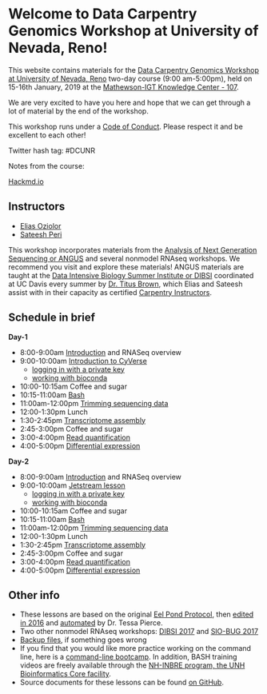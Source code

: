 Welcome to Data Carpentry Genomics Workshop at University of Nevada, Reno!
===

This website contains materials for the [Data Carpentry Genomics Workshop at University of Nevada, Reno](https://sateeshperi.github.io/2019-01-15-reno/) two-day course (9:00 am-5:00pm), held on 15-16th January, 2019 at the [Mathewson-IGT Knowledge Center - 107](https://library.unr.edu/).

We are very excited to have you here and hope that we can get through a lot of material by the end of the workshop.

This workshop runs under a [Code of Conduct](code_of_conduct.html). Please respect it and be excellent to each other!

Twitter hash tag: #DCUNR 

Notes from the course: 

[Hackmd.io](https://hackmd.io/7MqCeQo3RnqMDiZMZBXi7Q#)

## Instructors

* [Elias Oziolor](https://oziolor.wordpress.com/)
* [Sateesh Peri](https://sateeshperi.github.io/)

This workshop incorporates materials from the [Analysis of Next Generation Sequencing or ANGUS](https://angus.readthedocs.io/en/2018/) and several nonmodel RNAseq workshops. We recommend you visit and explore these materials! ANGUS materials are taught at the [Data Intensive Biology Summer Institute or DIBSI](http://ivory.idyll.org/dibsi/) coordinated at UC Davis every summer by [Dr. Titus Brown](http://ivory.idyll.org/lab), which Elias and Sateesh assist with in their capacity as certified [Carpentry Instructors](https://software-carpentry.org/blog/2017/09/merger.html).

## Schedule in brief

**Day-1**

* 8:00-9:00am [Introduction](https://setac-omics.readthedocs.io/en/latest/intro.html) and RNASeq overview
* 9:00-10:00am [Introduction to CyVerse](https://setac-omics.readthedocs.io/en/latest/jetstream/boot.html)
  * [logging in with a private key](https://setac-omics.readthedocs.io/en/latest/jetstream/login.html)
  * [working with bioconda](https://setac-omics.readthedocs.io/en/latest/jetstream-bioconda-config.html)
* 10:00-10:15am Coffee and sugar
* 10:15-11:00am [Bash](https://setac-omics.readthedocs.io/en/latest/bash_lesson.html)
* 11:00am-12:00pm [Trimming sequencing data](https://setac-omics.readthedocs.io/en/latest/quality-trimming.html)
* 12:00-1:30pm Lunch
* 1:30-2:45pm [Transcriptome assembly](https://setac-omics.readthedocs.io/en/latest/transcriptome-assembly.html)
* 2:45-3:00pm Coffee and sugar
* 3:00-4:00pm [Read quantification](https://setac-omics.readthedocs.io/en/latest/rnaseq-quant.html)
* 4:00-5:00pm [Differential expression](https://setac-omics.readthedocs.io/en/latest/DE.html)

**Day-2**

* 8:00-9:00am [Introduction](https://setac-omics.readthedocs.io/en/latest/intro.html) and RNASeq overview
* 9:00-10:00am [Jetstream lesson](https://setac-omics.readthedocs.io/en/latest/jetstream/boot.html)
  * [logging in with a private key](https://setac-omics.readthedocs.io/en/latest/jetstream/login.html)
  * [working with bioconda](https://setac-omics.readthedocs.io/en/latest/jetstream-bioconda-config.html)
* 10:00-10:15am Coffee and sugar
* 10:15-11:00am [Bash](https://setac-omics.readthedocs.io/en/latest/bash_lesson.html)
* 11:00am-12:00pm [Trimming sequencing data](https://setac-omics.readthedocs.io/en/latest/quality-trimming.html)
* 12:00-1:30pm Lunch
* 1:30-2:45pm [Transcriptome assembly](https://setac-omics.readthedocs.io/en/latest/transcriptome-assembly.html)
* 2:45-3:00pm Coffee and sugar
* 3:00-4:00pm [Read quantification](https://setac-omics.readthedocs.io/en/latest/rnaseq-quant.html)
* 4:00-5:00pm [Differential expression](https://setac-omics.readthedocs.io/en/latest/DE.html)

## Other info

* These lessons are based on the original [Eel Pond Protocol](https://khmer-protocols.readthedocs.io/en/ctb/mrnaseq/index.html), then [edited in 2016](https://eel-pond.readthedocs.io/en/latest/) and [automated](https://github.com/dib-lab/eelpond) by Dr. Tessa Pierce.
* Two other nonmodel RNAseq workshops: [DIBSI 2017](https://dibsi-rnaseq.readthedocs.io/en/latest/) and [SIO-BUG 2017](https://rnaseq-workshop-2017.readthedocs.io/en/latest/index.html)
* [Backup files](backup.html), if something goes wrong
* If you find that you would like more practice working on the command line, here is a [command-line bootcamp](http://rik.smith-unna.com/command_line_bootcamp/?id=yk822u2rpo). In addition, BASH training videos are freely available through the [NH-INBRE program, the UNH Bioinformatics Core facility](http://nhinbre.org/bioinformatics-modules/).
* Source documents for these lessons can be found [on GitHub](https://github.com/WhiteheadLab/2018-setacna-rnaseq/).
